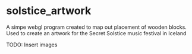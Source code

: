 # solstice_artwork
A simpe webgl program created to map out placement of wooden blocks. Used to create an artwork for the Secret Solstice music festival in Iceland

TODO: Insert images
